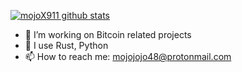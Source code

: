 <!--
### Hi there 👋

Here are some ideas to get you started:

- 🔭 I’m currently working on ...
- 🌱 I’m currently learning ...
- 👯 I’m looking to collaborate on ...
- 🤔 I’m looking for help with ...
- 💬 Ask me about ...
- 📫 How to reach me: ...
- 😄 Pronouns: ...
- ⚡ Fun fact: ...
-->

[![mojoX911 github stats](https://github-readme-stats.vercel.app/api?username=mojoX911&theme=merko&show_icons=true&hide=stars)](https://github.com/mojoX911/github-readme-stats)

- 🔭 I’m working on Bitcoin related projects
- 💼  I use Rust, Python
- 📫 How to reach me: mojojojo48@protonmail.com
